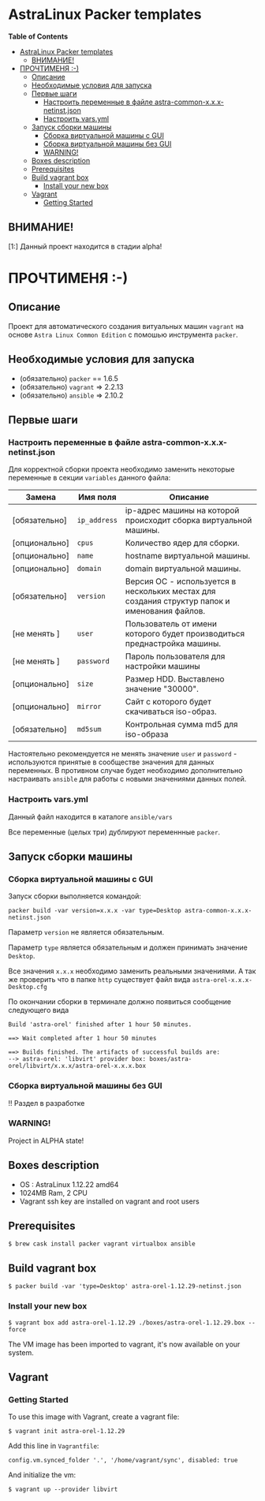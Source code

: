 # AstraLinux Packer templates

<!-- markdown-toc start - Don't edit this section. Run M-x markdown-toc-refresh-toc -->
**Table of Contents**

- [AstraLinux Packer templates](#astralinux-packer-templates)
    - [ВНИМАНИЕ!](#внимание)
- [ПРОЧТИМЕНЯ :-)](#прочтименя--)
    - [Описание](#описание)
    - [Необходимые условия для запуска](#необходимые-условия-для-запуска)
    - [Первые шаги](#первые-шаги)
        - [Настроить переменные в файле astra-common-x.x.x-netinst.json](#настроить-переменные-в-файле-astra-common-xxx-netinstjson)
        - [Настроить vars.yml](#настроить-varsyml)
    - [Запуск сборки машины](#запуск-сборки-машины)
        - [Сборка виртуальной машины c GUI](#сборка-виртуальной-машины-c-gui)
        - [Сборка виртуальной машины без GUI](#сборка-виртуальной-машины-без-gui)
        - [WARNING!](#warning)
    - [Boxes description](#boxes-description)
    - [Prerequisites](#prerequisites)
    - [Build vagrant box](#build-vagrant-box)
        - [Install your new box](#install-your-new-box)
    - [Vagrant](#vagrant)
        - [Getting Started](#getting-started)

<!-- markdown-toc end -->


## ВНИМАНИЕ!
[1:]
Данный проект находится в стадии alpha!

# ПРОЧТИМЕНЯ :-)

## Описание
Проект для автоматического создания витуальных машин `vagrant` на основе `Astra Linux Common Edition` с помошью инструмента `packer`.

## Необходимые условия для запуска

- (обязательно) `packer` == 1.6.5
- (обязательно) `vagrant` => 2.2.13
- (обязательно) `ansible` => 2.10.2

## Первые шаги

### Настроить переменные в файле astra-common-x.x.x-netinst.json
Для корректной сборки проекта необходимо заменить некоторые переменные в секции `variables` данного файла:

 | Замена        | Имя поля     | Описание                                                                                      |
 |---------------|--------------|-----------------------------------------------------------------------------------------------|
 | [обязательно] | `ip_address` | ip-адрес машины на которой происходит сборка виртуальной машины.                              |
 | [опционально] | `cpus`       | Количество ядер для сборки.                                                                   |
 | [опционально] | `name`       | hostname виртуальной машины.                                                                  |
 | [опционально] | `domain`     | domain виртуальной машины.                                                                    |
 | [обязательно] | `version`    | Версия ОС - используется в нескольких местах для создания структур папок и именования файлов. |
 | [не менять  ] | `user`       | Пользователь от имени которого будет производиться преднастройка машины.                      |
 | [не менять  ] | `password`   | Пароль пользователя для настройки машины                                                      |
 | [опционально] | `size`       | Размер HDD. Выставлено значение "30000".                                                      |
 | [опционально] | `mirror`     | Сайт с которого будет скачиваться iso-образ.                                                  |
 | [обязательно] | `md5sum`     | Контрольная сумма md5 для iso-образа                                                          |

Настоятельно рекомендуется не менять значение `user` и `password` - используются принятые в сообществе значения для данных переменных. В противном случае будет необходимо дополнительно настраивать `ansible` для работы с новыми значениями данных полей.

### Настроить vars.yml
Данный файл находится в каталоге `ansible/vars`

Все переменные (целых три) дублируют переменнные `packer`.

## Запуск сборки машины

### Сборка виртуальной машины c GUI

Запуск сборки выполняется командой:

``` shell
packer build -var version=x.x.x -var type=Desktop astra-common-x.x.x-netinst.json
```

Параметр `version` не является обязательным.

Параметр `type` является обязательным и должен принимать значение `Desktop`.

Все значения `x.x.x` необходимо заменить реальными значениями. А так же проверить что в папке `http` существует файл вида `astra-orel-x.x.x-Desktop.cfg`

По окончании сборки в терминале должно появиться сообщение следующего вида

``` shell
Build 'astra-orel' finished after 1 hour 50 minutes.

==> Wait completed after 1 hour 50 minutes

==> Builds finished. The artifacts of successful builds are:
--> astra-orel: 'libvirt' provider box: boxes/astra-orel/libvirt/x.x.x/astra-orel-x.x.x.box
```

### Сборка виртуальной машины без GUI

!! Раздел в разработке

###
### WARNING!
Project in ALPHA state!

## Boxes description

* OS : AstraLinux 1.12.22 amd64
* 1024MB Ram, 2 CPU
* Vagrant ssh key are installed on vagrant and root users


## Prerequisites

```
$ brew cask install packer vagrant virtualbox ansible
```

## Build vagrant box

```
$ packer build -var 'type=Desktop' astra-orel-1.12.29-netinst.json
```


### Install your new box

```
$ vagrant box add astra-orel-1.12.29 ./boxes/astra-orel-1.12.29.box --force
```

The VM image has been imported to vagrant, it's now available on your system.


## Vagrant

### Getting Started

To use this image with Vagrant, create a vagrant file:

```
$ vagrant init astra-orel-1.12.29
```


Add this line in `Vagrantfile`:

```
config.vm.synced_folder '.', '/home/vagrant/sync', disabled: true
```


And initialize the vm:

```
$ vagrant up --provider libvirt
```
